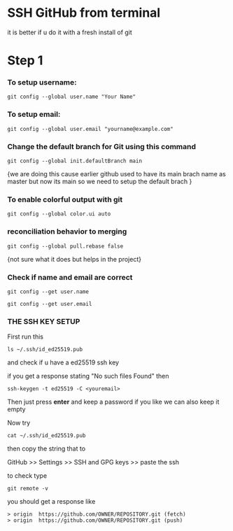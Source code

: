 # SSH GitHub from terminal
it is better if u do it with a fresh install of git 
# Step 1
### To setup username:
```
git config --global user.name "Your Name"
```
### To setup email:
```
git config --global user.email "yourname@example.com"
```
### Change the default branch for Git using this command
```
git config --global init.defaultBranch main
```
{we are doing this cause earlier github used to have its main brach name as master but now its main so we need to setup the default brach }
### To enable colorful output with git
```
git config --global color.ui auto
```
### reconciliation behavior to merging
```
git config --global pull.rebase false
```
{not sure what it does but helps in the project}
### Check if name and email are correct
```
git config --get user.name

git config --get user.email
```

### THE SSH KEY SETUP
First run this
```
ls ~/.ssh/id_ed25519.pub
```
and check if u have a ed25519 ssh key

if you get a response stating "No such files Found" then

```
ssh-keygen -t ed25519 -C <youremail>
```
Then just press <b>enter</b> and keep a password if you like we can also keep it empty

Now try
```
cat ~/.ssh/id_ed25519.pub
```
then copy the string that to 

GitHub >> Settings >> SSH and GPG keys >> paste the ssh

to check type
```
git remote -v
```
you should get a response like
```
> origin  https://github.com/OWNER/REPOSITORY.git (fetch)
> origin  https://github.com/OWNER/REPOSITORY.git (push)
```